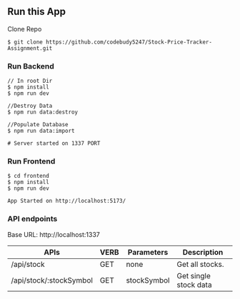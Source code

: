 ## Run this App

Clone Repo
```
$ git clone https://github.com/codebudy5247/Stock-Price-Tracker-Assignment.git
```

### Run Backend
```
// In root Dir
$ npm install
$ npm run dev

//Destroy Data
$ npm run data:destroy

//Populate Database
$ npm run data:import

# Server started on 1337 PORT
```

### Run Frontend
```
$ cd frontend
$ npm install
$ npm run dev

App Started on http://localhost:5173/
```

### API endpoints

Base URL: http://localhost:1337

| APIs | VERB | Parameters | Description |
| --- | --- | --- | --- |
| /api/stock | GET | none | Get all stocks. |
| /api/stock/:stockSymbol | GET | stockSymbol | Get single stock data |